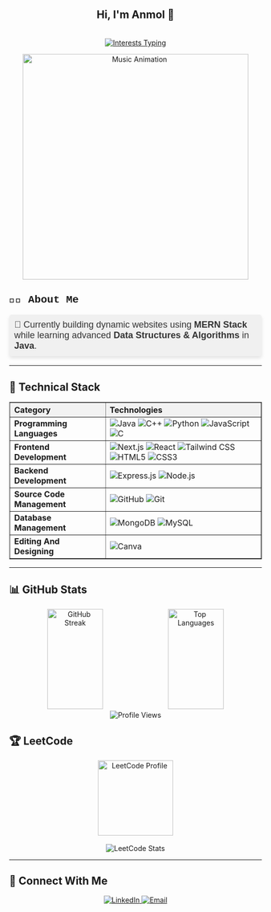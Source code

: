 <h2 align="center">Hi, I'm Anmol 👋</h2>
<p align="center">
<!-- Interests Changing below -->
  <br/>
  <a href="https://git.io/typing-svg">
    <img src="https://readme-typing-svg.herokuapp.com?font=Fira+Code&pause=1000&color=9b59b6&center=true&vCenter=true&width=435&lines=Tech+Enthusiast;Problem+Solver;Passionate+Coder;Open+to+Opportunities" alt="Interests Typing" />
  </a>
</p>
<p align="center">
  <img src="https://media4.giphy.com/media/v1.Y2lkPTc5MGI3NjExcXczczZtcmQ1YXI3YTRjM2swdTQzaTZvNzdmMjg4Z3p3Y2FrdTRpdyZlcD12MV9pbnRlcm5hbF9naWZfYnlfaWQmY3Q9Zw/RbDKaczqWovIugyJmW/giphy.gif" alt="Music Animation" width="450"/>
</p>

<div style="font-family: 'Courier New', monospace;">
  <h2>👨‍💻 About Me </h2>
  <p style="font-size: 18px; font-family: 'Arial', sans-serif; color: #333; background-color: #f0f0f0; padding: 10px; border-radius: 5px; box-shadow: 0 4px 6px rgba(0, 0, 0, 0.1); width: fit-content;">
  🔭 Currently building dynamic websites using <b>MERN Stack</b> while learning advanced <b>Data Structures & Algorithms</b> in <b>Java</b>.
</p>
</div>


<hr/>

<h2>💼 Technical Stack</h2>

<table style="width:100%; border-collapse: collapse;" border="1" cellpadding="8">
  <thead>
    <tr style="background-color:#f2f2f2;">
      <th style="text-align:left;">Category</th>
      <th style="text-align:left;">Technologies</th>
    </tr>
  </thead>
  <tbody>
    <tr>
      <td><strong>Programming Languages</strong></td>
      <td>
        <img src="https://img.shields.io/badge/Java-%23ED8B00.svg?style=for-the-badge&logo=java&logoColor=white" alt="Java" />
        <img src="https://img.shields.io/badge/C++-%2300599C.svg?style=for-the-badge&logo=c%2B%2B&logoColor=white" alt="C++" />
        <img src="https://img.shields.io/badge/Python-3670A0?style=for-the-badge&logo=python&logoColor=ffdd54" alt="Python" />
        <img src="https://img.shields.io/badge/JavaScript-%23323330.svg?style=for-the-badge&logo=javascript&logoColor=%23F7DF1E" alt="JavaScript" />
        <img src="https://img.shields.io/badge/C-%2300599C.svg?style=for-the-badge&logo=c&logoColor=white" alt="C" />
      </td>
    </tr>
    <tr>
      <td><strong>Frontend Development</strong></td>
      <td>
        <img src="https://img.shields.io/badge/Next.js-black?style=for-the-badge&logo=next.js&logoColor=white" alt="Next.js" />
        <img src="https://img.shields.io/badge/React-%2320232a.svg?style=for-the-badge&logo=react&logoColor=%2361DAFB" alt="React" />
        <img src="https://img.shields.io/badge/Tailwind_CSS-38B2AC?style=for-the-badge&logo=tailwind-css&logoColor=white" alt="Tailwind CSS" />
        <img src="https://img.shields.io/badge/HTML5-%23E34F26.svg?style=for-the-badge&logo=html5&logoColor=white" alt="HTML5" />
        <img src="https://img.shields.io/badge/CSS3-%231572B6.svg?style=for-the-badge&logo=css3&logoColor=white" alt="CSS3" />
      </td>
    </tr>
    <tr>
      <td><strong>Backend Development</strong></td>
      <td>
        <img src="https://img.shields.io/badge/Express.js-%23404d59.svg?style=for-the-badge&logo=express&logoColor=%2361DAFB" alt="Express.js" />
        <img src="https://img.shields.io/badge/Node.js-339933?style=for-the-badge&logo=node.js&logoColor=white" alt="Node.js" />
      </td>
    </tr>
    <tr>
      <td><strong>Source Code Management</strong></td>
      <td>
        <img src="https://img.shields.io/badge/GitHub-%23121011.svg?style=for-the-badge&logo=github&logoColor=white" alt="GitHub" />
        <img src="https://img.shields.io/badge/Git-%23F05033.svg?style=for-the-badge&logo=git&logoColor=white" alt="Git" />
      </td>
    </tr>
    <tr>
      <td><strong>Database Management</strong></td>
      <td>
        <img src="https://img.shields.io/badge/MongoDB-4EA94B?style=for-the-badge&logo=mongodb&logoColor=white" alt="MongoDB" />
        <img src="https://img.shields.io/badge/MySQL-%2300f.svg?style=for-the-badge&logo=mysql&logoColor=white" alt="MySQL" />
      </td>
    </tr>
    <tr>
      <td><strong>Editing And Designing</strong></td>
      <td>
        <img src="https://img.shields.io/badge/Canva-%2300C4CC.svg?style=for-the-badge&logo=Canva&logoColor=white" alt="Canva" />
      </td>
    </tr>
  </tbody>
</table>




<hr/>
<h2>📊 GitHub Stats</h2>
<div align="center">
  <!-- GitHub Streak Stats -->
  <img src="https://streak-stats.vercel.app/?user=Anmol283&theme=radical" alt="GitHub Streak" width="47%" height="200" />
  
  <!-- GitHub Top Languages -->
  <img src="https://github-readme-stats.vercel.app/api/top-langs/?username=Anmol283&layout=compact&theme=radical" alt="Top Languages" width="47%" height="200" />

  <br>
  <img src="https://komarev.com/ghpvc/?username=Anmol283&style=for-the-badge&color=brightgreen&label=PROFILE+VIEWS" alt="Profile Views" />
</div>



<h2>🏆 LeetCode</h2>
<div align="center">
  <a href="https://leetcode.com/Anmol_283/" target="_blank">
    <img src="https://assets.leetcode.com/static_assets/marketing/2024-50.gif" alt="LeetCode Profile" height="150" width="150" />
  </a>
  <br/><br/>
  <img src="https://leetcard.jacoblin.cool/Anmol_283" alt="LeetCode Stats" />
</div>



<hr/>
<h2>🤝 Connect With Me</h2>
<p align="center">
  <a href="https://www.linkedin.com/in/anmol-573a162a6/" target="_blank">
    <img src="https://img.shields.io/badge/-LinkedIn-0077B5?style=for-the-badge&logo=linkedin&logoColor=white" alt="LinkedIn">
  </a>
  <a href="295anmol@gmail.com" target="_blank">
    <img src="https://img.shields.io/badge/-Email-EA4335?style=for-the-badge&logo=gmail&logoColor=white" alt="Email">
  </a>
</p>

